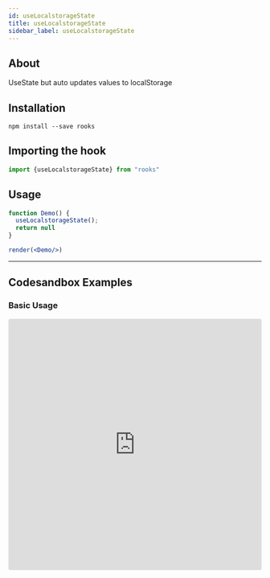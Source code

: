 ```yaml
---
id: useLocalstorageState
title: useLocalstorageState
sidebar_label: useLocalstorageState
---
```



    

## About

UseState but auto updates values to localStorage

[//]: # "Main"

## Installation

    npm install --save rooks

## Importing the hook

```javascript
import {useLocalstorageState} from "rooks"
```

## Usage

```jsx
function Demo() {
  useLocalstorageState();
  return null
}

render(<Demo/>)
```


---

## Codesandbox Examples

### Basic Usage    

<iframe src="https://codesandbox.io/embed/uselocalstoragestate-kr16j?fontsize=14&hidenavigation=1&theme=dark"
style="width:100%; height:500px; border:0; border-radius: 4px; overflow:hidden;"
title="useLocalstorageState"
allow="accelerometer; ambient-light-sensor; camera; encrypted-media; geolocation; gyroscope; hid; microphone; midi; payment; usb; vr; xr-spatial-tracking"
sandbox="allow-forms allow-modals allow-popups allow-presentation allow-same-origin allow-scripts"
/>


## Join Bhargav's discord server
You can click on the floating discord icon at the bottom right of the screen and talk to us in our server.

